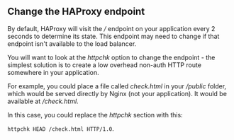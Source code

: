 


## Change the HAProxy endpoint

By default, HAProxy will visit the _/_ endpoint on your application every 2 seconds to determine its state. This endpoint may need to change if that endpoint isn't available to the load balancer.

You will want to look at the _httpchk_ option to change the endpoint - the simplest solution is to create a low overhead non-auth HTTP route somewhere in your application.

For example, you could place a file called _check.html_ in your _/public_ folder, which would be served directly by Nginx (not your application). It would be available at _/check.html_.

In this case, you could replace the _httpchk_ section with this:

`httpchk HEAD /check.html HTTP/1.0`.


